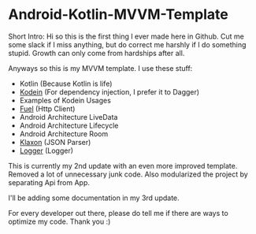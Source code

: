 # Android-Kotlin-MVVM-Template

Short Intro:
Hi so this is the first thing I ever made here in Github. Cut me some slack if I miss anything, but do correct me harshly if I do something stupid. Growth can only come from hardships after all.

Anyways so this is my MVVM template. I use these stuff:
* Kotlin (Because Kotlin is life)
* [Kodein](https://github.com/SalomonBrys/Kodein) (For dependency injection, I prefer it to Dagger)
* Examples of Kodein Usages
* [Fuel](https://github.com/kittinunf/Fuel) (Http Client)
* Android Architecture LiveData
* Android Architecture Lifecycle
* Android Architecture Room
* [Klaxon](https://github.com/cbeust/klaxon) (JSON Parser)
* [Logger](https://github.com/orhanobut/logger) (Logger)

This is currently my 2nd update with an even more improved template. Removed a lot of unnecessary junk code. Also modularized the project by separating Api from App.

I'll be adding some documentation in my 3rd update.

For every developer out there, please do tell me if there are ways to optimize my code. Thank you :)